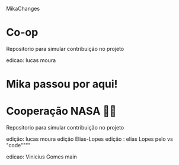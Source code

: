 MikaChanges
# Co-op

Repositorio para simular contribuição no projeto

edicao: lucas moura

# Mika passou por aqui!

# Cooperação NASA 🚀🚀
Repositorio para simular contribuição no projeto

edição: lucas moura
edição Elias-Lopes
edição : elias Lopes pelo vs "code""""

edicao: Vinicius Gomes
main